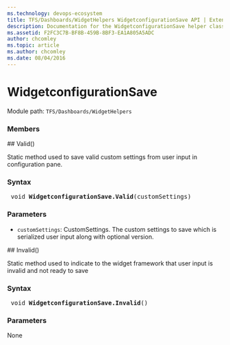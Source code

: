 ```yaml
---
ms.technology: devops-ecosystem
title: TFS/Dashboards/WidgetHelpers WidgetconfigurationSave API | Extensions for Azure DevOps Services
description: Documentation for the WidgetconfigurationSave helper class.
ms.assetid: F2FC3C7B-BF8B-459B-8BF3-EA1A805A5ADC
author: chcomley
ms.topic: article
ms.author: chcomley
ms.date: 08/04/2016
---
```


# WidgetconfigurationSave

Module path: `TFS/Dashboards/WidgetHelpers`

### Members

<a name="Valid"/>
## Valid()

Static method used to save valid custom settings from user input in configuration pane.

### Syntax

<pre class='syntax'>
 void <b>WidgetconfigurationSave.Valid</b>(customSettings)
</pre>

### Parameters

* `customSettings`: CustomSettings. The custom settings to save which is serialized user input along with optional version.

<a name="Invalid"/>
## Invalid()

Static method used to indicate to the widget framework that user input is invalid and not ready to save

### Syntax

<pre class='syntax'>
 void <b>WidgetconfigurationSave.Invalid</b>()
</pre>

### Parameters

None
